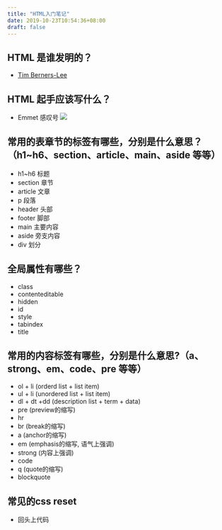 ```yaml
---
title: "HTML入门笔记"
date: 2019-10-23T10:54:36+08:00
draft: false
---
```

## HTML 是谁发明的？

* [Tim Berners-Lee](https://en.wikipedia.org/wiki/Tim_Berners-Lee)


## HTML 起手应该写什么？

* Emmet 感叹号
![](/images/0.png)

## 常用的表章节的标签有哪些，分别是什么意思？（h1~h6、section、article、main、aside 等等）

* h1~h6 标题
* section 章节
* article 文章
* p 段落
* header 头部
* footer 脚部
* main 主要内容
* aside 旁支内容
* div 划分

## 全局属性有哪些？

* class
* contenteditable
* hidden
* id
* style
* tabindex
* title

## 常用的内容标签有哪些，分别是什么意思?（a、strong、em、code、pre 等等）

* ol + li (orderd list + list item)
* ul + li (unordered list + list item)
* dl + dt +dd (description list + term + data)
* pre (preview的缩写)
* hr
* br (break的缩写)
* a (anchor的缩写)
* em (emphasis的缩写, 语气上强调)
* strong (内容上强调)
* code
* q (quote的缩写)
* blockquote
  
## 常见的css reset

* 回头上代码

